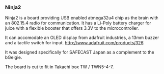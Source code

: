 ### Ninja2

Ninja2 is a board providing USB enabled atmega32u4 chip as the brain with an
802.15.4 radio for communication. It has a Li-Poly battery charger for juice
with a flexible booster that offers 3.3V to the microcontroller.

It can accomodate an OLED display from adafruit industries, a 13mm buzzer and a tactile switch for input.
http://www.adafruit.com/products/326

It was designed specifically for SAFECAST Japan as a complement to the bGeigie.

The board is cut to fit in Takachi box TW / TWN5-4-7.
